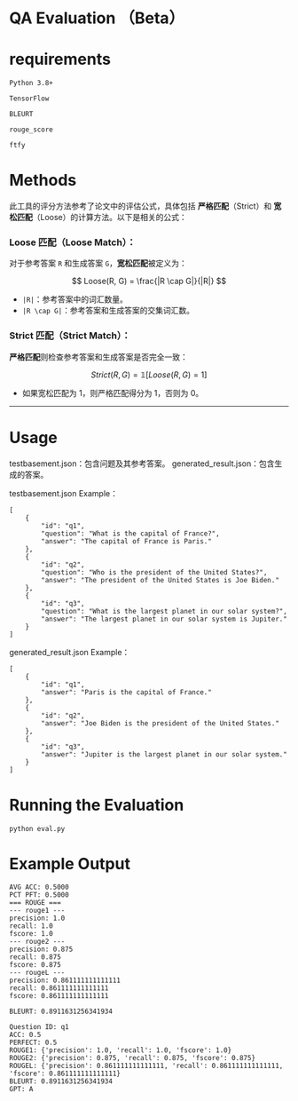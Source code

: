# QA Evaluation （Beta）

# requirements
```
Python 3.8+

TensorFlow

BLEURT

rouge_score

ftfy
```
# Methods

此工具的评分方法参考了论文中的评估公式，具体包括 **严格匹配**（Strict）和 **宽松匹配**（Loose）的计算方法。以下是相关的公式：

### **Loose 匹配**（Loose Match）：
对于参考答案 `R` 和生成答案 `G`，**宽松匹配**被定义为：

$$
Loose(R, G) = \frac{|R \cap G|}{|R|}
$$

- `|R|`：参考答案中的词汇数量。
- `|R \cap G|`：参考答案和生成答案的交集词汇数。

### **Strict 匹配**（Strict Match）：
**严格匹配**则检查参考答案和生成答案是否完全一致：

$$
Strict(R, G) = \mathbb{1}[Loose(R, G) = 1]
$$

- 如果宽松匹配为 1，则严格匹配得分为 1，否则为 0。

---





# Usage
testbasement.json：包含问题及其参考答案。
generated_result.json：包含生成的答案。

testbasement.json Example：
```
[
    {
        "id": "q1",
        "question": "What is the capital of France?",
        "answer": "The capital of France is Paris."
    },
    {
        "id": "q2",
        "question": "Who is the president of the United States?",
        "answer": "The president of the United States is Joe Biden."
    },
    {
        "id": "q3",
        "question": "What is the largest planet in our solar system?",
        "answer": "The largest planet in our solar system is Jupiter."
    }
]
```
generated_result.json Example：
```
[
    {
        "id": "q1",
        "answer": "Paris is the capital of France."
    },
    {
        "id": "q2",
        "answer": "Joe Biden is the president of the United States."
    },
    {
        "id": "q3",
        "answer": "Jupiter is the largest planet in our solar system."
    }
]

```
# Running the Evaluation
```
python eval.py
```
# Example Output

```
AVG ACC: 0.5000
PCT PFT: 0.5000
=== ROUGE ===
--- rouge1 ---
precision: 1.0
recall: 1.0
fscore: 1.0
--- rouge2 ---
precision: 0.875
recall: 0.875
fscore: 0.875
--- rougeL ---
precision: 0.861111111111111
recall: 0.861111111111111
fscore: 0.861111111111111

BLEURT: 0.8911631256341934

Question ID: q1
ACC: 0.5
PERFECT: 0.5
ROUGE1: {'precision': 1.0, 'recall': 1.0, 'fscore': 1.0}
ROUGE2: {'precision': 0.875, 'recall': 0.875, 'fscore': 0.875}
ROUGEL: {'precision': 0.861111111111111, 'recall': 0.861111111111111, 'fscore': 0.861111111111111}
BLEURT: 0.8911631256341934
GPT: A  
```

